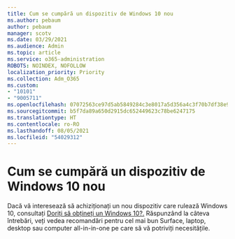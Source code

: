 ```yaml
---
title: Cum se cumpără un dispozitiv de Windows 10 nou
ms.author: pebaum
author: pebaum
manager: scotv
ms.date: 03/29/2021
ms.audience: Admin
ms.topic: article
ms.service: o365-administration
ROBOTS: NOINDEX, NOFOLLOW
localization_priority: Priority
ms.collection: Adm_O365
ms.custom:
- "10101"
- "9005711"
ms.openlocfilehash: 07072563ce97d5ab5849284c3e8017a5d356a4c3f70b7df38e94d2e9a33e056e
ms.sourcegitcommit: b5f7da89a650d2915dc652449623c78be6247175
ms.translationtype: HT
ms.contentlocale: ro-RO
ms.lasthandoff: 08/05/2021
ms.locfileid: "54029312"
---
```

# <a name="how-to-buy-a-new-windows-10-device"></a>Cum se cumpără un dispozitiv de Windows 10 nou

Dacă vă interesează să achiziționați un nou dispozitiv care rulează Windows 10, consultați [Doriți să obțineți un Windows 10?.](https://www.microsoft.com/windows/get-windows-10) Răspunzând la câteva întrebări, veți vedea recomandări pentru cel mai bun Surface, laptop, desktop sau computer all-in-in-one pe care să vă potriviți necesitățile.